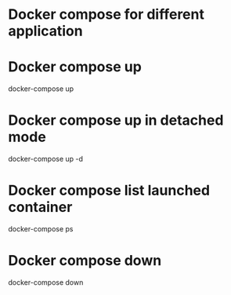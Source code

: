 # Docker compose for different application

# Docker compose up
docker-compose up

# Docker compose up in detached mode
docker-compose up -d

# Docker compose list launched container
docker-compose ps

# Docker compose down
docker-compose down
